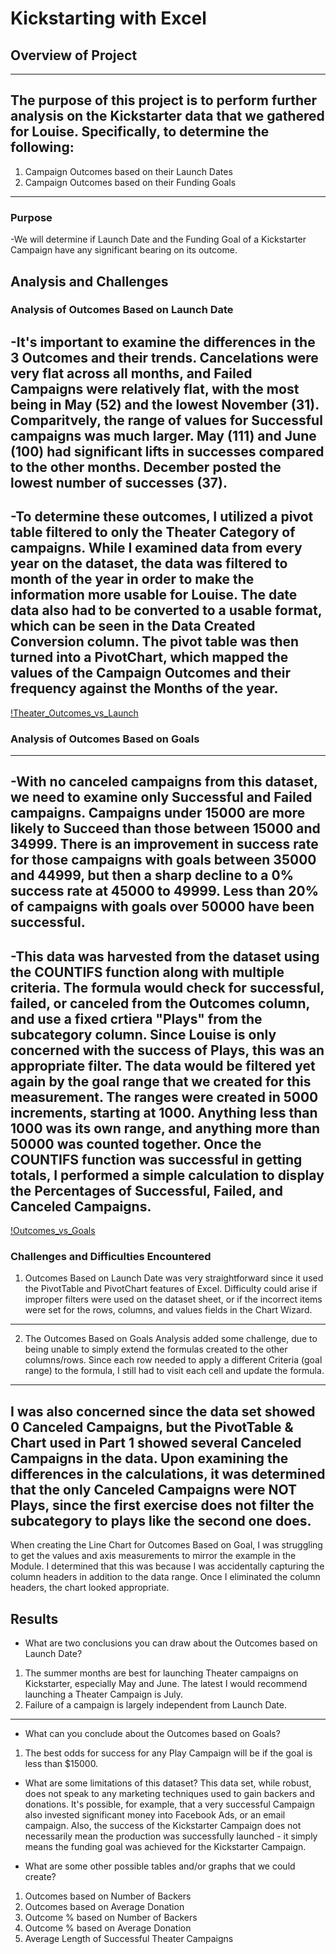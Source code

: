 # Kickstarting with Excel

## Overview of Project
---
The purpose of this project is to perform further analysis on the Kickstarter data that we gathered for Louise.  Specifically, to determine the following:
---
1. Campaign Outcomes based on their Launch Dates
2. Campaign Outcomes based on their Funding Goals
---
### Purpose
-We will determine if Launch Date and the Funding Goal of a Kickstarter Campaign have any significant bearing on its outcome.  
## Analysis and Challenges

### Analysis of Outcomes Based on Launch Date
-It's important to examine the differences in the 3 Outcomes and their trends.  Cancelations were very flat across all months, and Failed Campaigns were relatively flat, with the most being in May (52) and the lowest November (31).  Comparitvely, the range of values for Successful campaigns was much larger.  May (111) and June (100) had significant lifts in successes compared to the other months.  December posted the lowest number of successes (37). 
---
-To determine these outcomes, I utilized a pivot table filtered to only the Theater Category of campaigns.  While I examined data from every year on the dataset, the data was filtered to month of the year in order to make the information more usable for Louise.  The date data also had to be converted to a usable format, which can be seen in the Data Created Conversion column.  The pivot table was then turned into a PivotChart, which mapped the values of the Campaign Outcomes and their frequency against the Months of the year.  
---
[!Theater_Outcomes_vs_Launch](Theater_Outcomes_vs_Launch.png)

### Analysis of Outcomes Based on Goals
---
-With no canceled campaigns from this dataset, we need to examine only Successful and Failed campaigns.  Campaigns under 15000 are more likely to Succeed than those between 15000 and 34999.  There is an improvement in success rate for those campaigns with goals between 35000 and 44999, but then a sharp decline to a 0% success rate at 45000 to 49999.  Less than 20% of campaigns with goals over 50000 have been successful.  
---
-This data was harvested from the dataset using the COUNTIFS function along with multiple criteria.  The formula would check for successful, failed, or canceled from the Outcomes column, and use a fixed crtiera "Plays" from the subcategory column.  Since Louise is only concerned with the success of Plays, this was an appropriate filter.  The data would be filtered yet again by the goal range that we created for this measurement.  The ranges were created in 5000 increments, starting at 1000.  Anything less than 1000 was its own range, and anything more than 50000 was counted together.  Once the COUNTIFS function was successful in getting totals, I performed a simple calculation to display the Percentages of Successful, Failed, and Canceled Campaigns.  
---
[!Outcomes_vs_Goals](Outcomes_vs_Goals.png)
### Challenges and Difficulties Encountered
1. Outcomes Based on Launch Date was very straightforward since it used the PivotTable and PivotChart features of Excel.  Difficulty could arise if improper filters were used on the dataset sheet, or if the incorrect items were set for the rows, columns, and values fields in the Chart Wizard.  
---
2. The Outcomes Based on Goals Analysis added some challenge, due to being unable to simply extend the formulas created to the other columns/rows.  Since each row needed to apply a different Criteria (goal range) to the formula, I still had to visit each cell and update the formula.  
---
I was also concerned since the data set showed 0 Canceled Campaigns, but the PivotTable & Chart used in Part 1 showed several Canceled Campaigns in the data.  Upon examining the differences in the calculations, it was determined that the only Canceled Campaigns were NOT Plays, since the first exercise does not filter the subcategory to plays like the second one does.  
---
When creating the Line Chart for Outcomes Based on Goal, I was struggling to get the values and axis measurements to mirror the example in the Module.  I determined that this was because I was accidentally capturing the column headers in addition to the data range.  Once I eliminated the column headers, the chart looked appropriate.  
## Results

- What are two conclusions you can draw about the Outcomes based on Launch Date?
1. The summer months are best for launching Theater campaigns on Kickstarter, especially May and June.  The latest I would recommend launching a Theater Campaign is July.  
2. Failure of a campaign is largely independent from Launch Date.  
---
- What can you conclude about the Outcomes based on Goals?
1. The best odds for success for any Play Campaign will be if the goal is less than $15000.

- What are some limitations of this dataset?
This data set, while robust, does not speak to any marketing techniques used to gain backers and donations.  It's possible, for example, that a very successful Campaign also invested significant money into Facebook Ads, or an email campaign.  Also, the success of the Kickstarter Campaign does not necessarily mean the production was successfully launched - it simply means the funding goal was achieved for the Kickstarter Campaign.  

- What are some other possible tables and/or graphs that we could create?
1. Outcomes based on Number of Backers
2. Outcomes based on Average Donation
3. Outcome % based on Number of Backers
4. Outcome % based on Average Donation
5. Average Length of Successful Theater Campaigns
